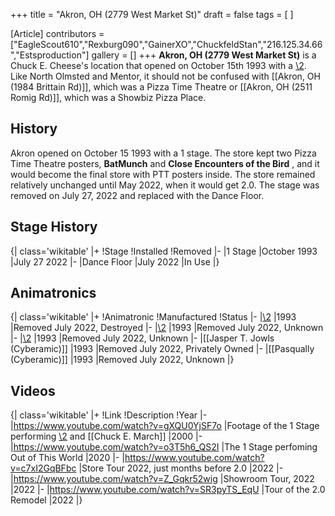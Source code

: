 +++
title = "Akron, OH (2779 West Market St)"
draft = false
tags = [ ]

[Article]
contributors = ["EagleScout610","Rexburg090","GainerXO","ChuckfeldStan","216.125.34.66","Estsproduction"]
gallery = []
+++
**Akron, OH (2779 West Market St)** is a Chuck E. Cheese's location that opened on October 15th 1993 with a [\2](\1). Like North Olmsted and Mentor, it should not be confused with [[Akron, OH (1984 Brittain Rd)]], which was a Pizza Time Theatre or [[Akron, OH (2511 Romig Rd)]], which was a Showbiz Pizza Place.

##  History ## 
Akron opened on October 15 1993 with a 1 stage. The store kept two Pizza Time Theatre posters, **BatMunch** and **Close Encounters of the Bird** , and it would become the final store with PTT posters inside. The store remained relatively unchanged until May 2022, when it would get 2.0. The stage was removed on July 27, 2022 and replaced with the Dance Floor. 

##  Stage History ## 
{| class='wikitable'
|+
!Stage
!Installed
!Removed
|-
|1 Stage
|October 1993
|July 27 2022
|-
|Dance Floor
|July 2022
|In Use
|}

##  Animatronics ## 
{| class='wikitable'
|+
!Animatronic
!Manufactured
!Status
|-
|[\2](\1)
|1993
|Removed July 2022, Destroyed
|-
|[\2](\1)
|1993
|Removed July 2022, Unknown
|-
|[\2](\1)
|1993
|Removed July 2022, Unknown
|-
|[[Jasper T. Jowls (Cyberamic)]]
|1993
|Removed July 2022, Privately Owned
|-
|[[Pasqually (Cyberamic)]]
|1993
|Removed July 2022, Unknown
|}

##  Videos ## 
{| class='wikitable'
|+
!Link
!Description
!Year
|-
|https://www.youtube.com/watch?v=gXQU0YjSF7o
|Footage of the 1 Stage performing [\2](\1) and [[Chuck E. March]]
|2000
|-
|https://www.youtube.com/watch?v=o3T5h6_QS2I
|The 1 Stage perfoming Out of This World
|2020
|-
|https://www.youtube.com/watch?v=c7xI2GqBFbc
|Store Tour 2022, just months before 2.0
|2022
|-
|https://www.youtube.com/watch?v=Z_Gqkr52wig
|Showroom Tour, 2022
|2022
|-
|https://www.youtube.com/watch?v=SR3pyTS_EqU
|Tour of the 2.0 Remodel
|2022
|}